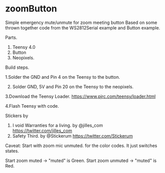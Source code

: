 # zoomButton
Simple emergency mute/unmute for zoom meeting button 
Based on some thrown together code from the
WS2812Serial example and Button example.

Parts.

1. Teensy 4.0
2. Button
3. Neopixels.


Build steps.

  1.Solder the GND and Pin 4 on the Teensy to the button.

  2. Solder GND, 5V and Pin 20 on the Teensy to the neopixels.

  3.Download the Teensy Loader.
  https://www.pjrc.com/teensy/loader.html

  4.Flash Teensy with code.


Stickers by 

1. I void Warranties for a living. by @jilles_com https://twitter.com/jilles_com
2. Safety Third. by @Stickerum https://twitter.com/Stickerum

Caveat:
Start with zoom mic unmuted. for the color codes.
It just switches states. 

Start zoom muted -> "muted" is Green.
Start zoom unmuted -> "muted" is Red.

